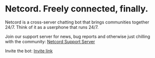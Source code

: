 # Netcord. Freely connected, finally.
Netcord is a cross-server chatting bot that brings communities together 24/7. Think of it as a userphone that runs 24/7.

Join our support server for news, bug reports and otherwise just chilling with the community: [Netcord Support Server](https://discord.gg/mRuchNTp42)

Invite the bot: [Invite link](https://discord.com/oauth2/authorize?client_id=1335630947244314726&permissions=412317248512&scope=applications.commands+bot)
